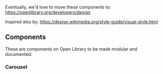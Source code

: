 Eventually, we'd love to move these components to:
https://openlibrary.org/developers/design

Inspired also by: https://design.wikimedia.org/style-guide/visual-style.html 

## Components

These are components on Open Library to be made modular and documented:

### Carousel


